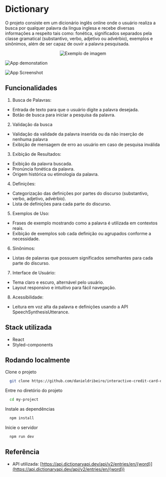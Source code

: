 
# Dictionary

O projeto consiste em um dicionário inglês online onde o usuário realiza a busca por qualquer palavra da língua inglesa e recebe diversas informações a respeito tais como: fonética, significados separados pela classe gramatical (substantivo, verbo, adjetivo ou advérbio), exemplos e sinônimos, além de ser capaz de ouvir a palavra pesquisada.

<p align="center">
  <img src="[https://example.com/imagem.jpg](https://media2.giphy.com/media/v1.Y2lkPTc5MGI3NjExYWR4c3Z1aTQxbTJra2Nycnlvb2VqNXVlNHJ0M3VtdjBkNTVmdTFtZiZlcD12MV9pbnRlcm5hbF9naWZfYnlfaWQmY3Q9Zw/XCyhWpXQu7UKXqTzpk/giphy.gif)" alt="Exemplo de imagem" />
</p>

![App demonstation](https://media2.giphy.com/media/v1.Y2lkPTc5MGI3NjExYWR4c3Z1aTQxbTJra2Nycnlvb2VqNXVlNHJ0M3VtdjBkNTVmdTFtZiZlcD12MV9pbnRlcm5hbF9naWZfYnlfaWQmY3Q9Zw/XCyhWpXQu7UKXqTzpk/giphy.gif)

![App Screenshot](https://uploaddeimagens.com.br/images/004/801/357/full/Blue_And_White_Modern_Responsive_Website_Development_Services_Instagram_Post_%281%29.png?1718817987)

## Funcionalidades
1. Busca de Palavras:

- Entrada de texto para que o usuário digite a palavra desejada.
- Botão de busca para iniciar a pesquisa da palavra.

2. Validação da busca

- Validação da validade da palavra inserida ou da não inserção de nenhuma palavra
- Exibição de mensagem de erro ao usuário em caso de pesquisa inválida 

3. Exibição de Resultados:

- Exibição da palavra buscada.
- Pronúncia fonética da palavra.
- Origem histórica ou etimologia da palavra.

4. Definições:

- Categorização das definições por partes do discurso (substantivo, verbo, adjetivo, advérbio).
- Lista de definições para cada parte do discurso.

5. Exemplos de Uso:

- Frases de exemplo mostrando como a palavra é utilizada em contextos reais.
- Exibição de exemplos sob cada definição ou agrupados conforme a necessidade.

6. Sinônimos:

- Listas de palavras que possuem significados semelhantes para cada parte do discurso.

7. Interface de Usuário:

- Tema claro e escuro, alternável pelo usuário.
- Layout responsivo e intuitivo para fácil navegação.

8. Acessibilidade:

- Leitura em voz alta da palavra e definições usando a API SpeechSynthesisUtterance.

## Stack utilizada

- React 
- Styled-components


## Rodando localmente

Clone o projeto

```bash
  git clone https://github.com/danieldribeiro/interactive-credit-card-details
```

Entre no diretório do projeto

```bash
  cd my-project
```

Instale as dependências

```bash
  npm install
```

Inicie o servidor

```bash
  npm run dev
```


## Referência

 - API utilizada: [https://api.dictionaryapi.dev/api/v2/entries/en/{word}](https://api.dictionaryapi.dev/api/v2/entries/en/{word})

